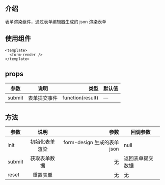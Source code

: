 ## 介绍

表单渲染组件，通过表单编辑器生成的 json 渲染表单

## 使用组件

```
<template>
  <form-render />
</template>
```

## props

| 参数   |     说明     |             类型 | 默认值 |
| ------ | :----------: | ---------------: | ------ |
| submit | 表单提交事件 | function(result) | —      |

## 方法

| 参数   |      说明      |                        参数 | 回调参数         |
| ------ | :------------: | --------------------------: | ---------------- |
| init   | 初始化表单渲染 | form-design 生成的表单 json | null             |
| submit |  获取表单数据  |                          无 | 返回表单提交数据 |
| reset  |    重置表单    |                          无 | 无               |
